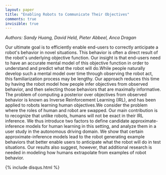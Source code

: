 ```yaml
---
layout: paper
title: "Enabling Robots to Communicate Their Objectives"
comments: true
invisible: true
---
```


<p class="text-left"><i>Authors: Sandy Huang, David Held, Pieter Abbeel, Anca Dragan</i></p>

Our ultimate goal is to efficiently enable end-users to correctly anticipate a robot's behavior in novel situations. This behavior is often a direct result of the robot's underlying objective function. Our insight is that end-users need to have an accurate mental model of this objective function in order to understand and predict what the robot will do.While people naturally develop such a mental model over time through observing the robot act, this familiarization process may be lengthy. Our approach reduces this time by having the robot model how people infer objectives from observed behavior, and then selecting those behaviors that are maximally informative. The problem of computing a posterior over objectives from observed behavior is known as Inverse Reinforcement Learning (IRL), and has been applied to robots learning human objectives.We consider the problem where the roles of human and robot are swapped. Our main contribution is to recognize that unlike robots, humans will not be exact in their IRL inference.  We thus introduce two factors to define candidate approximate-inference models for human learning in this setting, and analyze them in a user study in the autonomous driving domain. We show that certain approximate-inference models lead to the robot generating example behaviors that better enable users to anticipate what the robot will do in test situations. Our results also suggest, however, that additional research is needed in modeling how humans extrapolate from examples of robot behavior.

{% include disqus.html %}